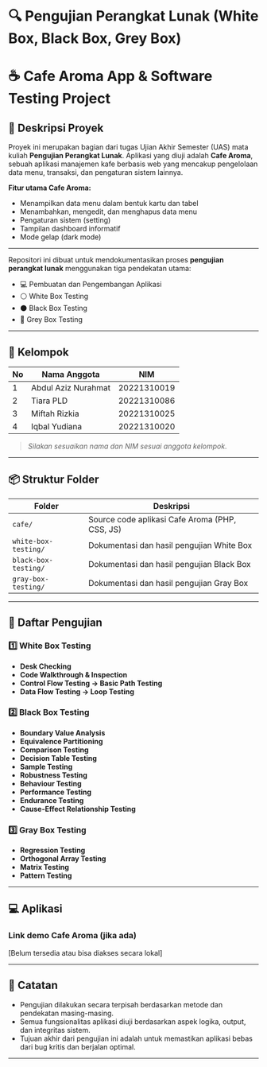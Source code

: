 # 🔍 Pengujian Perangkat Lunak (White Box, Black Box, Grey Box)

# ☕ Cafe Aroma App & Software Testing Project

## 📌 Deskripsi Proyek

Proyek ini merupakan bagian dari tugas Ujian Akhir Semester (UAS) mata kuliah **Pengujian Perangkat Lunak**. Aplikasi yang diuji adalah **Cafe Aroma**, sebuah aplikasi manajemen kafe berbasis web yang mencakup pengelolaan data menu, transaksi, dan pengaturan sistem lainnya.

**Fitur utama Cafe Aroma:**
- Menampilkan data menu dalam bentuk kartu dan tabel
- Menambahkan, mengedit, dan menghapus data menu
- Pengaturan sistem (setting)
- Tampilan dashboard informatif
- Mode gelap (dark mode)

---

Repositori ini dibuat untuk mendokumentasikan proses **pengujian perangkat lunak** menggunakan tiga pendekatan utama:
- 💻 Pembuatan dan Pengembangan Aplikasi
- ⚪ White Box Testing
- ⚫ Black Box Testing
- 🔘 Grey Box Testing

---

## 👥 Kelompok

| No | Nama Anggota       | NIM         | 
|----|--------------------|-------------|
| 1  | Abdul Aziz Nurahmat        | 20221310019  | 
| 2  | Tiara PLD        | 20221310086       | 
| 3  | Miftah Rizkia        | 20221310025       | 
| 4  | Iqbal Yudiana        | 20221310020       | 

> *Silakan sesuaikan nama dan NIM sesuai anggota kelompok.*

---

## 📦 Struktur Folder

| Folder                  | Deskripsi                                                |
|-------------------------|----------------------------------------------------------|
| `cafe/`                 | Source code aplikasi Cafe Aroma (PHP, CSS, JS)           |
| `white-box-testing/`    | Dokumentasi dan hasil pengujian White Box                |
| `black-box-testing/`    | Dokumentasi dan hasil pengujian Black Box                |
| `gray-box-testing/`     | Dokumentasi dan hasil pengujian Gray Box                 |

---

## 🧪 Daftar Pengujian

### 1️⃣ White Box Testing
- **Desk Checking**
- **Code Walkthrough & Inspection**
- **Control Flow Testing → Basic Path Testing**
- **Data Flow Testing → Loop Testing**

### 2️⃣ Black Box Testing
- **Boundary Value Analysis**  
- **Equivalence Partitioning**  
- **Comparison Testing**  
- **Decision Table Testing**  
- **Sample Testing**  
- **Robustness Testing**  
- **Behaviour Testing**  
- **Performance Testing**  
- **Endurance Testing**  
- **Cause-Effect Relationship Testing**  
### 3️⃣ Gray Box Testing
- **Regression Testing**
- **Orthogonal Array Testing**
- **Matrix Testing**
- **Pattern Testing**

---

## 💻 Aplikasi
### Link demo Cafe Aroma (jika ada)
[Belum tersedia atau bisa diakses secara lokal]

---

## 📌 Catatan

- Pengujian dilakukan secara terpisah berdasarkan metode dan pendekatan masing-masing.
- Semua fungsionalitas aplikasi diuji berdasarkan aspek logika, output, dan integritas sistem.
- Tujuan akhir dari pengujian ini adalah untuk memastikan aplikasi bebas dari bug kritis dan berjalan optimal.

---
